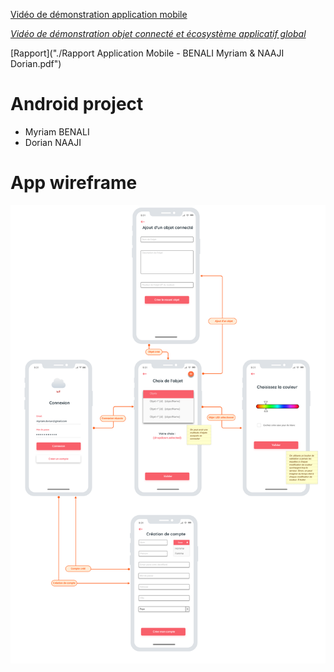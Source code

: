 [Vidéo de démonstration application mobile](https://www.youtube.com/watch?v=WWNtsDXCYrM)

[_Vidéo de démonstration objet connecté et écosystème applicatif global_](https://www.youtube.com/watch?v=3qnKhdDAtUE)

[Rapport]("./Rapport Application Mobile - BENALI Myriam & NAAJI Dorian.pdf")

# Android project

- Myriam BENALI
- Dorian NAAJI

# App wireframe

![wireframe](./doc/img/wireframe.png)
